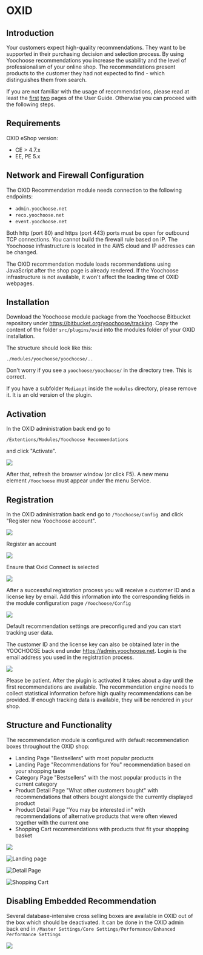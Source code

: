 # OXID

## Introduction

Your customers expect high-quality recommendations. They want to be supported in their purchasing decision and selection process. By using Yoochoose recommendations you increase the usability and the level of professionalism of your online shop. The recommendations present products to the customer they had not expected to find - which distinguishes them from search.

If you are not familiar with the usage of recommendations, please read at least the [first](../personalization/user_guide/introduction.md) [two](../personalization/user_guide/use_cases.md) pages of the User Guide. Otherwise you can proceed with the following steps.

## Requirements

OXID eShop version:

- CE &gt; 4.7.x
- EE, PE 5.x

## Network and Firewall Configuration

The OXID Recommendation module needs connection to the following endpoints:

- `admin.yoochoose.net`
- `reco.yoochoose.net`
- `event.yoochoose.net`

Both http (port 80) and https (port 443) ports must be open for outbound TCP connections. You cannot build the firewall rule based on IP. The Yoochoose infrastructure is located in the AWS cloud and IP addresses can be changed.

The OXID recommendation module loads recommendations using JavaScript after the shop page is already rendered. If the Yoochoose infrastructure is not available, it won't affect the loading time of OXID webpages.

## Installation

Download the Yoochoose module package from the Yoochoose Bitbucket repository under <https://bitbucket.org/yoochoose/tracking>. Copy the content of the folder `src/plugins/oxid` into the modules folder of your OXID installation.

The structure should look like this:

    ./modules/yoochoose/yoochoose/..

Don't worry if you see a `yoochoose/yoochoose/` in the directory tree. This is correct.

If you have a subfolder `Mediaopt` inside the `modules` directory, please remove it. It is an old version of the plugin.

## Activation

In the OXID administration back end go to

`/Extentions/Modules/Yoochoose Recommendations`

and click "Activate".

![](img/oxid_activate.png)

After that, refresh the browser window (or click F5). A new menu element `/Yoochoose` must appear under the menu Service.

## Registration

In the OXID administration back end go to `/Yoochoose/Config `and click "Register new Yoochoose account".

![](img/oxid_register.png)

Register an account 

![](img/oxid_register2.png)

Ensure that Oxid Connect is selected

![](img/oxid_connect.png)

After a successful registration process you will receive a customer ID and a license key by email. Add this information into the corresponding fields in the module configuration page `/Yoochoose/Config`

![](img/oxid_config.png)

Default recommendation settings are preconfigured and you can start tracking user data.

The customer ID and the license key can also be obtained later in the YOOCHOOSE back end under <https://admin.yoochoose.net>. Login is the email address you used in the registration process.

![](img/oxid_customerid.png)

Please be patient. After the plugin is activated it takes about a day until the first recommendations are available. The recommendation engine needs to collect statistical information before high quality recommendations can be provided. If enough tracking data is available, they will be rendered in your shop.

## Structure and Functionality

The recommendation module is configured with default recommendation boxes throughout the OXID shop:

- Landing Page "Bestsellers" with most popular products
- Landing Page "Recommendations for You" recommendation based on your shopping taste
- Category Page "Bestsellers" with the most popular products in the current category
- Product Detail Page "What other customers bought" with recommendations that others bought alongside the currently displayed product
- Product Detail Page "You may be interested in" with recommendations of alternative products that were often viewed together with the current one
- Shopping Cart recommendations with products that fit your shopping basket

![](img/oxid_landing_page.png)

![](img/oxid_landing_page2.png "Landing page")

![](img/oxid_detail_page.png "Detail Page")

![](img/oxid_shopping_cart.png "Shopping Cart")

## Disabling Embedded Recommendation

Several database-intensive cross selling boxes are available in OXID out of the box which should be deactivated. It can be done in the OXID admin back end in `/Master Settings/Core Settings/Performance/Enhanced Performance Settings`

![](img/oxid_disable_embedded.png)
